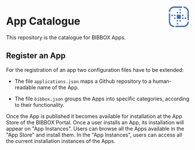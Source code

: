 <img src="./img/silicolab_logo.png" align="right"
     alt="Size Limit logo by Anton Lovchikov" width="60" height="60">
# App Catalogue

This repository is the catalogue for BIBBOX Apps.

## Register an App
For the registration of an app two configuration files have to be extended:

- The file `applications.json` maps a Github repository to a human-readable name of the App.

- The file `bibbox.json` groups the Apps into specific categories, according to their functionality.


Once the App is published it becomes available for installation at the App Store of the BIBBOX Portal. Once a user installs an App, its installation will appear on "App Instances". Users can browse all the Apps available in the "App Store" and install them. In the "App Instances", users can access all the current installation instances of the Apps.

